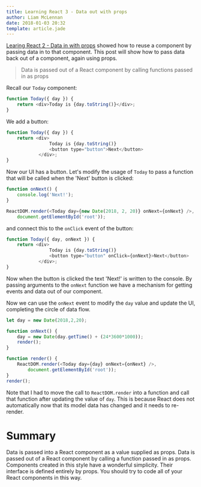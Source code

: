 ```yaml
---
title: Learning React 3 - Data out with props
author: Liam McLennan
date: 2018-01-03 20:32
template: article.jade
---
```


[Learing React 2 - Data in with props](/articles/2018-01-03-react-2-props/) showed how to reuse a component by passing data in to that component. This post will show how to pass data back out of a component, again using props.

> Data is passed out of a React component by calling functions passed in as props

Recall our `Today` component:

```javascript
function Today({ day }) {
    return <div>Today is {day.toString()}</div>;
}
```

We add a button:

```javascript
function Today({ day }) {
    return <div>
                Today is {day.toString()}
                <button type="button">Next</button>
            </div>;
}
```

Now our UI has a button. Let's modify the usage of `Today` to pass a function that will be called when the 'Next' button is clicked:

```javascript
function onNext() {
    console.log('Next!');
}

ReactDOM.render(<Today day={new Date(2018, 2, 20)} onNext={onNext} />, 
    document.getElementById('root'));
```

and connect this to the `onClick` event of the button:

```javascript
function Today({ day, onNext }) {
    return <div>
                Today is {day.toString()}
                <button type="button" onClick={onNext}>Next</button>
            </div>;
}
```

Now when the button is clicked the text 'Next!' is written to the console. By passing arguments to the `onNext` function we have a mechanism for getting events and data out of our component.

Now we can use the `onNext` event to modify the `day` value and update the UI, completing the circle of data flow.

```javascript
let day = new Date(2018,2,20);

function onNext() {
    day = new Date(day.getTime() + (24*3600*1000)); 
    render();
}

function render() {
    ReactDOM.render(<Today day={day} onNext={onNext} />, 
        document.getElementById('root'));
}
render();
```

Note that I had to move the call to `ReactDOM.render` into a function and call that function after updating the value of `day`. This is because React does not automatically now that its model data has changed and it needs to re-render. 

Summary
=======

Data is passed into a React component as a value supplied as props. Data is passed out of a React component by calling a function passed in as props. Components created in this style have a wonderful simplicity. Their interface is defined entirely by props. You should try to code all of your React components in this way. 